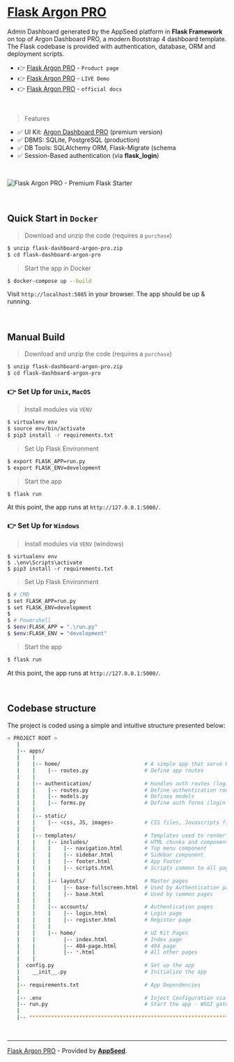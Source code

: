 # [Flask Argon PRO](https://appseed.us/product/argon-dashboard-pro/flask/)

Admin Dashboard generated by the AppSeed platform in **Flask Framework** on top of Argon Dashboard PRO, a modern Bootstrap 4 dashboard template. The Flask codebase is provided with authentication, database, ORM and deployment scripts. 

- 👉 [Flask Argon PRO](https://appseed.us/product/argon-dashboard-pro/flask/) - `Product page`
- 👉 [Flask Argon PRO](https://flask-argon-dashboard-pro.appseed-srv1.com/) - `LIVE Demo`
- 👉 [Flask Argon PRO](https://docs.appseed.us/products/flask-dashboards/argon-dashboard-pro/) - `official docs`

<br />

> Features 

- ✅ UI Kit: [Argon Dashboard PRO](../../content/bootstrap-template/argon-dashboard-pro.mdx) (premium version)
- ✅ DBMS: SQLite, PostgreSQL (production)
- ✅ DB Tools: SQLAlchemy ORM, Flask-Migrate (schema 
- ✅ Session-Based authentication (via **flask_login**)

<br />

![Flask Argon PRO - Premium Flask Starter](https://user-images.githubusercontent.com/51070104/216622615-0619dfd0-4027-450e-8f75-60cb7ae436ba.png)

<br />

## Quick Start in `Docker`

> Download and unzip the code (requires a `purchase`)

```bash
$ unzip flask-dashboard-argon-pro.zip
$ cd flask-dashboard-argon-pro
```

> Start the app in Docker

```bash
$ docker-compose up --build 
```

Visit `http://localhost:5085` in your browser. The app should be up & running.

<br />

## Manual Build

> Download and unzip the code (requires a `purchase`)

```bash
$ unzip flask-dashboard-argon-pro.zip
$ cd flask-dashboard-argon-pro
```

### 👉 Set Up for `Unix`, `MacOS`

> Install modules via `VENV`

```bash
$ virtualenv env
$ source env/bin/activate
$ pip3 install -r requirements.txt
```

> Set Up Flask Environment

```bash
$ export FLASK_APP=run.py
$ export FLASK_ENV=development
```

> Start the app

```bash
$ flask run
```

At this point, the app runs at `http://127.0.0.1:5000/`.


### 👉 Set Up for `Windows`

> Install modules via `VENV` (windows)

```
$ virtualenv env
$ .\env\Scripts\activate
$ pip3 install -r requirements.txt
```

> Set Up Flask Environment

```bash
$ # CMD
$ set FLASK_APP=run.py
$ set FLASK_ENV=development
$
$ # Powershell
$ $env:FLASK_APP = ".\run.py"
$ $env:FLASK_ENV = "development"
```

> Start the app

```bash
$ flask run
```

At this point, the app runs at `http://127.0.0.1:5000/`.

<br />

## Codebase structure

The project is coded using a simple and intuitive structure presented below:

```bash
< PROJECT ROOT >
   |
   |-- apps/
   |    |
   |    |-- home/                           # A simple app that serve HTML files
   |    |    |-- routes.py                  # Define app routes
   |    |
   |    |-- authentication/                 # Handles auth routes (login and register)
   |    |    |-- routes.py                  # Define authentication routes
   |    |    |-- models.py                  # Defines models
   |    |    |-- forms.py                   # Define auth forms (login and register)
   |    |
   |    |-- static/
   |    |    |-- <css, JS, images>          # CSS files, Javascripts files
   |    |
   |    |-- templates/                      # Templates used to render pages
   |    |    |-- includes/                  # HTML chunks and components
   |    |    |    |-- navigation.html       # Top menu component
   |    |    |    |-- sidebar.html          # Sidebar component
   |    |    |    |-- footer.html           # App Footer
   |    |    |    |-- scripts.html          # Scripts common to all pages
   |    |    |
   |    |    |-- layouts/                   # Master pages
   |    |    |    |-- base-fullscreen.html  # Used by Authentication pages
   |    |    |    |-- base.html             # Used by common pages
   |    |    |
   |    |    |-- accounts/                  # Authentication pages
   |    |    |    |-- login.html            # Login page
   |    |    |    |-- register.html         # Register page
   |    |    |
   |    |    |-- home/                      # UI Kit Pages
   |    |         |-- index.html            # Index page
   |    |         |-- 404-page.html         # 404 page
   |    |         |-- *.html                # All other pages
   |    |
   |  config.py                             # Set up the app
   |    __init__.py                         # Initialize the app
   |
   |-- requirements.txt                     # App Dependencies
   |
   |-- .env                                 # Inject Configuration via Environment
   |-- run.py                               # Start the app - WSGI gateway
   |
   |-- ************************************************************************
```

<br />

---
[Flask Argon PRO](https://appseed.us/product/argon-dashboard-pro/flask/) - Provided by **[AppSeed](https://appseed.us/app-generator)**.
